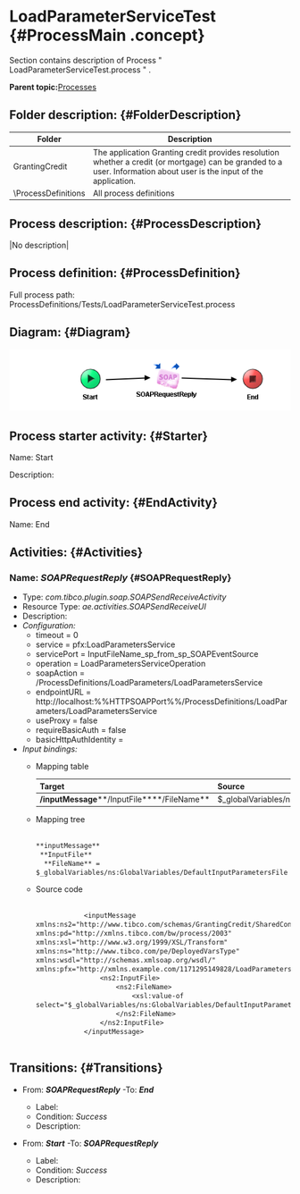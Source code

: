 # LoadParameterServiceTest {#ProcessMain .concept}

Section contains description of Process " LoadParameterServiceTest.process " .

**Parent topic:**[Processes](../../../../../../../modules/demo_Enterprise/dita/projects/GrantingCredit/common/process.md)

## Folder description: {#FolderDescription}

|Folder|Description|
|------|-----------|
|GrantingCredit|The application Granting credit provides resolution whether a credit \(or mortgage\) can be granded to a user. Information about user is the input of the application.|
|\\ProcessDefinitions|All process definitions|

## Process description: {#ProcessDescription}

|No description|

## Process definition: {#ProcessDefinition}

Full process path: ProcessDefinitions/Tests/LoadParameterServiceTest.process

## Diagram: {#Diagram}

![](LoadParameterServiceTest.process.png)

## Process starter activity: {#Starter}

Name: Start

Description:

## Process end activity: {#EndActivity}

Name: End

## Activities: {#Activities}

### Name: ***SOAPRequestReply*** {#SOAPRequestReply}

-   Type: *com.tibco.plugin.soap.SOAPSendReceiveActivity*
-   Resource Type: *ae.activities.SOAPSendReceiveUI*
-   Description:
-   *Configuration:*
    -   timeout = 0
    -   service = pfx:LoadParametersService
    -   servicePort = InputFileName\_sp\_from\_sp\_SOAPEventSource
    -   operation = LoadParametersServiceOperation
    -   soapAction = /ProcessDefinitions/LoadParameters/LoadParametersService
    -   endpointURL = http://localhost:%%HTTPSOAPPort%%/ProcessDefinitions/LoadParameters/LoadParametersService
    -   useProxy = false
    -   requireBasicAuth = false
    -   basicHttpAuthIdentity =
-   *Input bindings:*
    -   Mapping table

        |Target|Source|
        |------|------|
        |**/inputMessage****/InputFile****/FileName**|$\_globalVariables/ns:GlobalVariables/DefaultInputParametersFile|

    -   Mapping tree

        ```
        
        **inputMessage**
         **InputFile**
          **FileName** = $_globalVariables/ns:GlobalVariables/DefaultInputParametersFile
        ```

    -   Source code

        ```
        
                    <inputMessage xmlns:ns2="http://www.tibco.com/schemas/GrantingCredit/SharedConnections/Schema.xsd" xmlns:pd="http://xmlns.tibco.com/bw/process/2003" xmlns:xsl="http://www.w3.org/1999/XSL/Transform" xmlns:ns="http://www.tibco.com/pe/DeployedVarsType" xmlns:wsdl="http://schemas.xmlsoap.org/wsdl/" xmlns:pfx="http://xmlns.example.com/1171295149828/LoadParametersServiceOperationImpl">
                        <ns2:InputFile>
                            <ns2:FileName>
                                <xsl:value-of select="$_globalVariables/ns:GlobalVariables/DefaultInputParametersFile"/>
                            </ns2:FileName>
                        </ns2:InputFile>
                    </inputMessage>
                
        ```


## Transitions: {#Transitions}

-   From: ***SOAPRequestReply*** -To: ***End***
    -   Label:
    -   Condition: *Success*
    -   Description:

-   From: ***Start*** -To: ***SOAPRequestReply***
    -   Label:
    -   Condition: *Success*
    -   Description:

